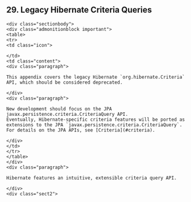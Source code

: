 ## 29. Legacy Hibernate Criteria Queries

    <div class="sectionbody">
    <div class="admonitionblock important">
    <table>
    <tr>
    <td class="icon">

    </td>
    <td class="content">
    <div class="paragraph">

    This appendix covers the legacy Hibernate `org.hibernate.Criteria` API, which should be considered deprecated.

    </div>
    <div class="paragraph">

    New development should focus on the JPA javax.persistence.criteria.CriteriaQuery API.
    Eventually, Hibernate-specific criteria features will be ported as extensions to the JPA `javax.persistence.criteria.CriteriaQuery`.
    For details on the JPA APIs, see [Criteria](#criteria).

    </div>
    </td>
    </tr>
    </table>
    </div>
    <div class="paragraph">

    Hibernate features an intuitive, extensible criteria query API.

    </div>
    <div class="sect2">
